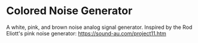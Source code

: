 # Colored Noise Generator
A white, pink, and brown noise analog signal generator. 
Inspired by the Rod Eliott's pink noise generator: https://sound-au.com/project11.htm

